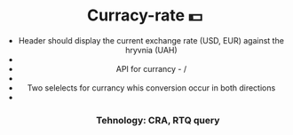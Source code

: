 <h1 align="center">Curracy-rate 💵</h1>
<ul align="center"> 
  <li>Header should display the current exchange rate (USD, EUR) against the hryvnia (UAH)<li>
  <li>API for currancy - / <li>
  <li>Two selelects for currancy whis conversion occur in both directions<li>
 <ul>
 <h3 align="center">Tehnology: CRA, RTQ query</h3>
